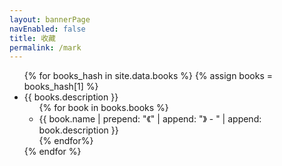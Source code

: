 ```yaml
---
layout: bannerPage
navEnabled: false
title: 收藏
permalink: /mark
---
```


<ul>
{% for books_hash in site.data.books %}
{% assign books = books_hash[1] %}
    <li>
    {{ books.description }}
        <ul>
        {% for book in books.books %}
            <li>{{ book.name | prepend: "《" | append: "》 - " | append: book.description }}</li>
        {% endfor%}
        </ul>
    </li>
{% endfor %}
</ul>